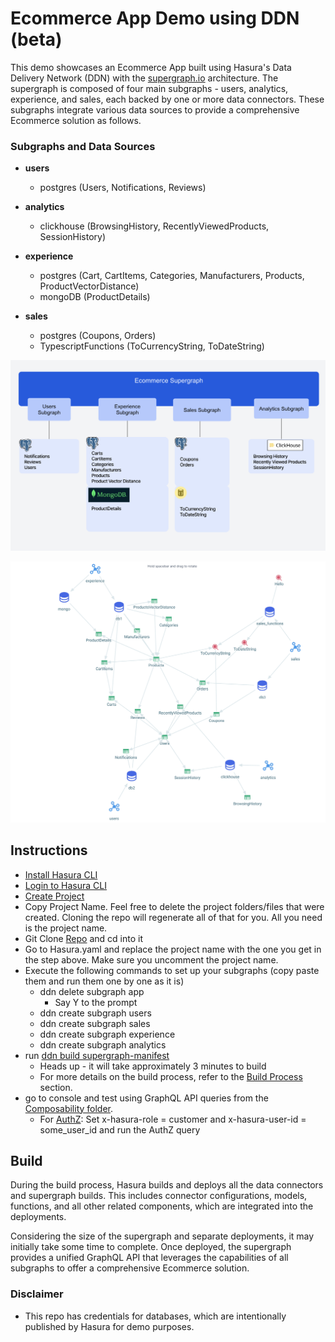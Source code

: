 # Ecommerce App Demo using DDN (beta)
This demo showcases an Ecommerce App built using Hasura's Data Delivery Network (DDN) with the [supergraph.io](https://supergraph.io/) architecture. The supergraph is composed of four main subgraphs - users, analytics, experience, and sales, each backed by one or more data connectors. These subgraphs integrate various data sources to provide a comprehensive Ecommerce solution as follows.

### Subgraphs and Data Sources

- **users**
  - postgres (Users, Notifications, Reviews)
  
- **analytics**
  - clickhouse (BrowsingHistory, RecentlyViewedProducts, SessionHistory)
  
- **experience**
  - postgres (Cart, CartItems, Categories, Manufacturers, Products, ProductVectorDistance)
  - mongoDB (ProductDetails)
  
- **sales**
  - postgres (Coupons, Orders)
  - TypescriptFunctions (ToCurrencyString, ToDateString)

![alt text](supergraph-1.png)

![alt text](supergraph-2.png)

## Instructions

- [Install Hasura CLI](https://hasura.io/docs/3.0/cli/installation)
- [Login to Hasura CLI](https://hasura.io/docs/3.0/cli/commands/login)
- [Create Project](https://hasura.io/docs/3.0/cli/commands/create-project)
- Copy Project Name. Feel free to delete the project folders/files that were created. Cloning the repo will regenerate all of that for you. All you need is the project name.
- Git Clone [Repo](https://github.com/hasura/ddn_beta_ecommerce.git) and cd into it
- Go to Hasura.yaml and replace the project name with the one you get in the step above. Make sure you uncomment the project name. 
- Execute the following commands to set up your subgraphs (copy paste them and run them one by one as it is)
    - ddn delete subgraph app
        - Say Y to the prompt
    - ddn create subgraph users
    - ddn create subgraph sales
    - ddn create subgraph experience
    - ddn create subgraph analytics
- run [ddn build supergraph-manifest](https://hasura.io/docs/3.0/cli/commands/build-supergraph-manifest)
    - Heads up - it will take approximately 3 minutes to build
    - For more details on the build process, refer to the [Build Process](#build-process) section.
- go to console and test using GraphQL API queries from the [Composability folder](https://github.com/hasura/ddn_beta_ecommerce/tree/main/Composability).
  - For [AuthZ](https://github.com/hasura/ddn_beta_ecommerce/blob/main/Composability/authZ.graphQL): Set x-hasura-role = customer and x-hasura-user-id = some_user_id and run the AuthZ query

## Build

During the build process, Hasura builds and deploys all the data connectors and supergraph builds. This includes connector configurations, models, functions, and all other related components, which are integrated into the deployments.

Considering the size of the supergraph and separate deployments, it may initially take some time to complete. Once deployed, the supergraph provides a unified GraphQL API that leverages the capabilities of all subgraphs to offer a comprehensive Ecommerce solution.

### Disclaimer
- This repo has credentials for databases, which are intentionally published by Hasura for demo purposes.
